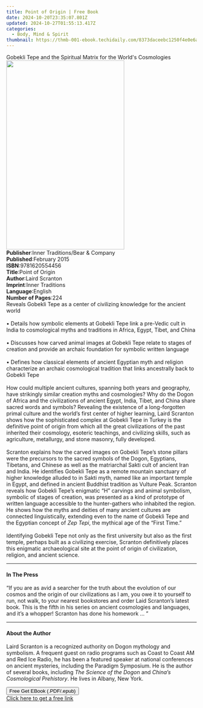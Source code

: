 ```yaml
---
title: Point of Origin | Free Book
date: 2024-10-20T23:35:07.801Z
updated: 2024-10-27T01:55:13.417Z
categories:
  - Body, Mind & Spirit
thumbnail: https://thmb-001-ebook.techidaily.com/8373daceebc1250f4e0e6ad7806e63880ca5847ef0eb537e0ebdb717fb995932.jpg
---
```

<main id="book-container">
  <div class="flex flex-col">
    <div class="book-brief flex-1 py-6 px-4 sm:p-6 md:py-10 md:px-8">
      <!-- brief-->
      <div class="book-brief-main">
        Gobekli Tepe and the Spiritual Matrix for the World's Cosmologies
      </div>
    </div>
    <div
      class="book-meta-info flex-1 grid gap-4 col-start-1 col-end-3 row-start-1 sm:mb-6 sm:grid-cols-4 lg:gap-6 lg:col-start-2 lg:row-end-6 lg:row-span-6 lg:mb-0"
    >
      <div
        class="book-meta-info-left place-content-center mt-4 p-4 text-sm leading-6 col-start-2 col-span-2 dark:text-slate-400"
      >
        <img
          class="w-full h-500 object-cover rounded-lg sm:h-255 sm:col-span-2 lg:col-span-full"
          src="https://img-001-ebook.techidaily.com/092ef8faae1840d5b06bfdd855dbb8c2c45104dc836f06b480f6a9a6ab35ee53.jpg"
          alt=""
          width="312"
          height="500"
        />
      </div>
      <div
        class="book-meta-info-right mt-2 col-start-1 row-start-2 col-span-3 self-center"
      >
        <!-- meta data  -->
        <div class="flex flex-col px-4 md:px-8">
          <div class="flex-1">
            <strong>Publisher</strong>:<span class="px-2"
              >Inner Traditions/Bear &amp; Company</span
            >
          </div>
          <div class="flex-1">
            <strong>Published</strong>:<span class="px-2">February 2015</span>
          </div>
          <div class="flex-1">
            <strong>ISBN</strong>:<span class="px-2">9781620554456</span>
          </div>
          <div class="flex-1">
            <strong>Title</strong>:<span class="px-2">Point of Origin</span>
          </div>
          <div class="flex-1">
            <strong>Author</strong>:<span class="px-2">Laird Scranton</span>
          </div>
          <div class="flex-1">
            <strong>Imprint</strong>:<span class="px-2">Inner Traditions</span>
          </div>
          <div class="flex-1">
            <strong>Language</strong>:<span class="px-2">English</span>
          </div>
          <div class="flex-1">
            <strong>Number of Pages</strong>:<span class="px-2">224</span>
          </div>
        </div>
      </div>
    </div>
    <div class="book-description flex-1 py-6 px-4 sm:p-6 md:py-10 md:px-8">
      <div class="book-description-main">
        <div accordion-content="" id="description">
          Reveals Gobekli Tepe as a center of civilizing knowledge for the
          ancient world<br /><br />• Details how symbolic elements at Gobekli
          Tepe link a pre-Vedic cult in India to cosmological myths and
          traditions in Africa, Egypt, Tibet, and China<br /><br />• Discusses
          how carved animal images at Gobekli Tepe relate to stages of creation
          and provide an archaic foundation for symbolic written language<br /><br />•
          Defines how classical elements of ancient Egyptian myth and religion
          characterize an archaic cosmological tradition that links ancestrally
          back to Gobekli Tepe<br /><br />How could multiple ancient cultures,
          spanning both years and geography, have strikingly similar creation
          myths and cosmologies? Why do the Dogon of Africa and the
          civilizations of ancient Egypt, India, Tibet, and China share sacred
          words and symbols? Revealing the existence of a long-forgotten primal
          culture and the world’s first center of higher learning, Laird
          Scranton shows how the sophisticated complex at Gobekli Tepe in Turkey
          is the definitive point of origin from which all the great
          civilizations of the past inherited their cosmology, esoteric
          teachings, and civilizing skills, such as agriculture, metallurgy, and
          stone masonry, fully developed. <br /><br />Scranton explains how the
          carved images on Gobekli Tepe’s stone pillars were the precursors to
          the sacred symbols of the Dogon, Egyptians, Tibetans, and Chinese as
          well as the matriarchal Sakti cult of ancient Iran and India. He
          identifies Gobekli Tepe as a remote mountain sanctuary of higher
          knowledge alluded to in Sakti myth, named like an important temple in
          Egypt, and defined in ancient Buddhist tradition as Vulture Peak.
          Scranton reveals how Gobekli Tepe’s enigmatic “H” carvings and animal
          symbolism, symbolic of stages of creation, was presented as a kind of
          prototype of written language accessible to the hunter-gathers who
          inhabited the region. He shows how the myths and deities of many
          ancient cultures are connected linguistically, extending even to the
          name of Gobekli Tepe and the Egyptian concept of <i>Zep Tepi</i>, the
          mythical age of the “First Time.” <br /><br />Identifying Gobekli Tepe
          not only as the first university but also as the first temple, perhaps
          built as a civilizing exercise, Scranton definitively places this
          enigmatic archaeological site at the point of origin of civilization,
          religion, and ancient science.
        </div>
        <div class="accordion-fader"></div>
      </div>
    </div>
    <div class="book-excerpts flex-1 py-6 px-4 sm:p-6 md:py-10 md:px-8">
      <!-- excerpts-->
      <div class="book-excerpts-main">
        <hr />
        <h4 class="placeholder placeholder-heading">
          <span>In The Press</span>
        </h4>
        <p>
          “If you are as avid a searcher for the truth about the evolution of
          our cosmos and the origin of our civilizations as I am, you owe it to
          yourself to run, not walk, to your nearest bookstores and order Laid
          Scranton’s latest book. This is the fifth in his series on ancient
          cosmologies and languages, and it’s a whopper! Scranton has done his
          homework … ”
        </p>
      </div>
    </div>
    <div class="book-about-author flex-1 py-6 px-4 sm:p-6 md:py-10 md:px-8">
      <!-- about author-->
      <div class="book-main-author-main">
        <hr />
        <h4 class="placeholder placeholder-heading">
          <span>About the Author</span>
        </h4>
        <p>
          Laird Scranton is a recognized authority on Dogon mythology and
          symbolism. A frequent guest on radio programs such as Coast to Coast
          AM and Red Ice Radio, he has been a featured speaker at national
          conferences on ancient mysteries, including the Paradigm Symposium. He
          is the author of several books, including
          <i>The Science of the Dogon</i> and
          <i>China’s Cosmological Prehistory</i>. He lives in Albany, New York.
        </p>
      </div>
    </div>
    <div class="book-free-get flex-1 py-6 px-4 sm:p-6 md:py-10 md:px-8">
      <button
        id="btn-free-get"
        class="bg-blue-500 hover:bg-blue-700 text-white font-bold py-2 px-4 rounded"
      >
        Free Get EBook (.PDF/.epub)
      </button>
      <div id="countdown-display" class="px-2 text-lg mt-2"></div>
      <a
        id="free-link"
        class="hidden bg-blue-500 hover:bg-blue-700 text-white font-bold py-2 px-4 rounded"
        href="https://www.ebooks.com/en-us/book/95782050/point-of-origin/laird-scranton/"
        target="_blank"
        >Click here to get a free link</a
      >
    </div>
    <script>
      let countdownTime = 0;
      let countdownInterval = null;
      document
        .getElementById('btn-free-get')
        .addEventListener('click', startCountdown);
      function startCountdown() {
        countdownTime = new Date().getTime() + 60000 * 3;
        countdownInterval = setInterval(updateCountdown, 1000);
        document.getElementById('btn-free-get').disabled = true;
        document
          .getElementById('btn-free-get')
          .classList.add('bg-gray-500', 'cursor-not-allowed');
      }
      function updateCountdown() {
        let currentTime = new Date().getTime();
        let timeLeft = countdownTime - currentTime;
        let secondsLeft = Math.floor(timeLeft / 1000);
        document.getElementById('countdown-display').innerHTML =
          `Remaining time: ${secondsLeft} seconds.`;
        if (secondsLeft <= 0) {
          clearInterval(countdownInterval);
          document.getElementById('btn-free-get').classList.add('hidden');
          document.getElementById('free-link').classList.remove('hidden');
          document.getElementById('countdown-display').innerHTML = '';
        }
      }
    </script>
  </div>
</main>

<ins class="adsbygoogle"
      style="display:block"
      data-ad-client="ca-pub-7571918770474297"
      data-ad-slot="8358498916"
      data-ad-format="auto"
      data-full-width-responsive="true"></ins>
    